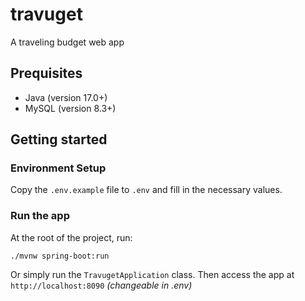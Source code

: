 # travuget
A traveling budget web app

## Prequisites

- Java (version 17.0+)
- MySQL (version 8.3+)

## Getting started

### Environment Setup

Copy the `.env.example` file to `.env` and fill in the necessary values.

### Run the app

At the root of the project, run:

```shell
./mvnw spring-boot:run
```

Or simply run the `TravugetApplication` class. Then access the app at `http://localhost:8090` _(changeable in .env)_